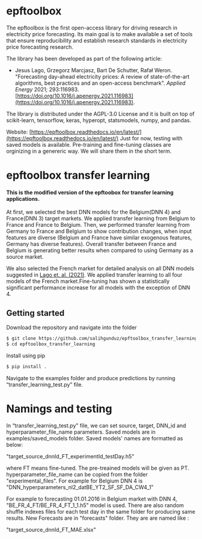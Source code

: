 # epftoolbox


The epftoolbox is the first open-access library for driving research in electricity price forecasting. Its main goal is to make available a set of tools that ensure reproducibility and establish research standards in electricity price forecasting research.

The library has been developed as part of the following article:

- Jesus Lago, Grzegorz Marcjasz, Bart De Schutter, Rafał Weron. "Forecasting day-ahead electricity prices: A review of state-of-the-art algorithms, best practices and an open-access benchmark". *Applied Energy* 2021; 293:116983. [https://doi.org/10.1016/j.apenergy.2021.116983](https://doi.org/10.1016/j.apenergy.2021.116983).

The library is distributed under the AGPL-3.0 License and it is built on top of scikit-learn, tensorflow, keras, hyperopt, statsmodels, numpy, and pandas. 

Website: [https://epftoolbox.readthedocs.io/en/latest/](https://epftoolbox.readthedocs.io/en/latest/) 
Just for now, testing with saved models is available. 
Pre-training and fine-tuning classes are orginizing in a genereric way. We will share them in the short term.  


# epftoolbox transfer learning
#### This is the modified version of the epftoobox for transfer learning applications.


At first, we selected the best DNN models for the Belgium(DNN 4) and France(DNN 3) target markets. 
We applied transfer learning from Belgium to France and France to Belgium. 
Then, we performed transfer learning from Germany to France and Belgium to show contribution changes, when input features are diverse (Belgium and France have similar exogenous features, Germany has diverse features). Overall transfer between France and Belgium is generating better results when compared to using Germany as a source market.

We also selected the French market for detailed analysis on all DNN models suggested in [Lago et. al. (2021)](https://doi.org/10.1016/j.apenergy.2021.116983.). We applied transfer learning to all four models of the French market.Fine-tuning has shown a statistically significant performance increase for all models with the exception of DNN 4. 

## Getting started
Download the repository and navigate into the folder
```bash
$ git clone https://github.com/salihgunduz/epftoolbox_transfer_learning.git
$ cd epftoolbox_transfer_learning
```

Install using pip
```bash
$ pip install .
```
Navigate to the examples folder and produce predictions by running  “transfer_learning_test.py” file.


# Namings and testing
In “transfer_learning_test.py" file, we can set source, target, DNN_id and hyperparameter_file_name parameters. Saved models are in examples/saved_models folder. Saved models' names are formatted as below:

"target_source_dnnId_FT_experimentId_testDay.h5"  

where FT means fine-tuned. The pre-treained models will be given as PT. hyperparameter_file_name can be copied from the folder "experimental_files". For example for Belgium DNN 4 is "DNN_hyperparameters_nl2_datBE_YT2_SF_SF_DA_CW4_1"

For example to forecasting 01.01.2016 in Belgium market with DNN 4,  "BE_FR_4_FT/BE_FR_4_FT_1_1.h5" model is used. There are also random shuffle indexes files for each test day in the same folder  for producing same results. New Forecasts are in "forecasts" folder. They are are named like :

"target_source_dnnId_FT_MAE.xlsx"  


